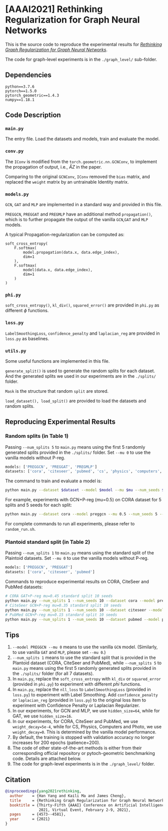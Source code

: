 # [AAAI2021] Rethinking Regularization for Graph Neural Networks

This is the source code to reproduce the experimental results for *[Rethinking Graph Regularization for Graph Neural Networks](https://arxiv.org/abs/2009.02027)*.

The code for graph-level experiments is in the `./graph_level/` sub-folder.

## Dependencies

```shell
python==3.7.6
pytorch==1.5.0
pytorch_geometric==1.4.3
numpy==1.18.1
```

## Code Description

### `main.py`

The entry file. Load the datasets and models, train and evaluate the model.

### `conv.py`

The `IConv` is modified from the `torch.geometric.nn.GCNConv`, to implement the propagation of output, i.e., $\hat{A}Z$ in the paper.

Comparing to the original `GCNConv`, `IConv` removed the `bias` matrix, and replaced the `weight` matrix by an untrainable Identity matrix.

### `models.py`

`GCN`, `GAT` and `MLP` are implemented in a standard way and provided in this file.

`PREGGCN`, `PREGGAT` and `PREGMLP` have an additional method `propagation()`, which is to further propagate the output of the vanilla `GCN`,`GAT` and `MLP` models.

A typical Propagation-regularization can be computed as:

```python3
soft_cross_entropy(
    F.softmax(
        model.propagation(data.x, data.edge_index),
        dim=1
    ),
    F.softmax(
        model(data.x, data.edge_index),
        dim=1
    )
)
```

### `phi.py`

`soft_cross_entropy()`, `kl_div()`, `squared_error()` are provided in `phi.py` as different $\phi$ functions.

### `loss.py`

`LabelSmoothingLoss`, `confidence_penalty` and `laplacian_reg` are provided in `loss.py` as baselines.

### `utils.py`

Some useful functions are implemented in this file.

`generate_split()` is used to generate the random splits for each dataset. And the generated splits we used in our experiments are in the `./splits/` folder.

`Mask` is the structure that random `split` are stored.

`load_dataset(), load_split()` are provided to load the datasets and random splits.

## Reproducing Experimental Results

### Random splits (in Table 1)

Passing `--num_splits 5` to `main.py` means using the first 5 randomly generated splits provided in the `./splits/` folder. Set `--mu 0` to use the vanilla models without P-reg.

```bash
models: ['PREGGCN', 'PREGGAT', 'PREGMLP']
datasets: ['cora', 'citeseer', 'pubmed', 'cs', 'physics', 'computers', 'photo']
```

The command to train and evaluate a model is:

```bash
python main.py --dataset $dataset --model $model --mu $mu --num_seeds $num_seeds --num_splits $num_splits
```

For example, experiments with GCN+P-reg (mu=0.5) on CORA dataset for 5 splits and 5 seeds for each split:

```bash
python main.py --dataset cora --model preggcn --mu 0.5 --num_seeds 5 --num_splits 5
```

For complete commands to run all experiments, please refer to `random_run.sh`.

### Plantoid standard split (in Table 2)

Passing `--num_splits 1` to `main.py` means using the standard split of the Plaintoid datasets. Set `--mu 0` to use the vanilla models without P-reg.

```bash
models: ['PREGGCN', 'PREGGAT']
datasets: ['cora', 'citeseer', 'pubmed']
```

Commands to reproduce experimental results on CORA, CiteSeer and PubMed datasets:

```bash
# CORA GAT+P-reg mu=0.45 standard split 10 seeds
python main.py --num_splits 1 --num_seeds 10 --dataset cora --model preggat --mu 0.45
# CiteSeer GCN+P-reg mu=0.35 standard split 10 seeds
python main.py --num_splits 1 --num_seeds 10 --dataset citeseer --model preggcn --mu 0.35
# PubMed GCN+P-reg mu=0.15 standard split 10 seeds
python main.py --num_splits 1 --num_seeds 10 --dataset pubmed --model preggcn --mu 0.15
```

## Tips

1. `--model PREGGCN --mu 0` means to use the vanilla `GCN` model. (Similarly, to use vanilla `GAT` and `MLP`, please set `--mu 0`.)
2. `--num_splits 1` means to use the standard split that is provided in the Plantoid dataset (CORA, CiteSeer and PubMed), while `--num_splits 5` to `main.py` means using the first 5 randomly generated splits provided in the `./splits/` folder (for all 7 datasets).
3. In `main.py`, replace the `soft_cross_entropy` with `kl_div` or `squared_error` (provided in `phi.py`) to experiment with different $phi$ functions.
4. In `main.py`, replace the `nll_loss` to `LabelSmoothingLoss` (provided in `loss.py`) to experiment with Label Smoothing. Add `confidence_penalty` or `laplacian_reg` (provided in `loss.py`) to the original loss item to experiment with Confidence Penalty or Laplacian Regularizer.
5. In our experiments, for GCN and MLP, we use `hidden_size=64`, while for GAT, we use `hidden_size=16`.
6. In our experiments, for CORA, CiteSeer and PubMed, we use `weight_decay=5e-4`, while for CS, Physics, Computers and Photo, we use `weight_decay=0`. This is determined by the vanilla model performance.
7. By default, the training is stopped with validation accuracy no longer increases for 200 epochs (patience=200).
8. The code of other state-of-the-art methods is either from their corresponding official repository or pytoch-geometric benchmarking code. Details are attached below.
9. The code for graph-level experiments is in the `./graph_level/` folder.

## Citation

```BibTex
@inproceedings{yang2021rethinking,
  author    = {Han Yang and Kaili Ma and James Cheng},
  title     = {Rethinking Graph Regularization for Graph Neural Networks},
  booktitle = {Thirty-Fifth {AAAI} Conference on Artificial Intelligence, {AAAI}
               2021, Virtual Event, February 2-9, 2021},
  pages     = {4573--4581},
  year      = {2021}
}
```
